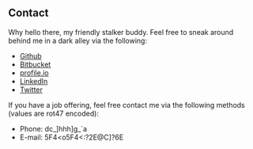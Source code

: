 ## Contact ##

Why hello there, my friendly stalker buddy. Feel free to sneak around behind me in a dark alley via the following:

* [Github](http://github.com/duckinator)
* [Bitbucket](http://bitbucket.org/duckinator)
* [profile.io](http://profile.io/duckinator)
* [LinkedIn](http://www.linkedin.com/pub/nick-markwell/20/261/325)
* [Twitter](http://twitter.com/duckinator)


<!--sse-->

If you have a job offering, feel free contact me via the following methods <span class="rot47" data-rot="">(values are rot47 encoded)</span>:

* Phone: <span class="rot47" data-rot="dc_]hhh]g_`a">dc_]hhh]g_`a</span>
* E-mail: <span class="rot47 mail" data-rot="5F4&#60;o5F4&#60;:?2E@C]?6E">5F4&#60;o5F4&#60;:?2E@C]?6E</span>

<!--/sse-->
